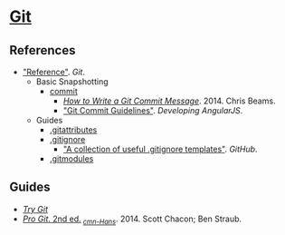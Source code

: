 # [Git](https://git-scm.com/)

## References

+ ["Reference"](https://git-scm.com/docs). *Git*.
    + Basic Snapshotting
        + [commit](https://git-scm.com/docs/git-commit)
            + [*How to Write a Git Commit Message*](https://chris.beams.io/posts/git-commit/). 2014. Chris Beams.
            + ["Git Commit Guidelines"](https://github.com/angular/angular.js/blob/master/DEVELOPERS.md#-git-commit-guidelines). *Developing AngularJS*.
    + Guides
        + [.gitattributes](https://git-scm.com/docs/gitattributes)
        + [.gitignore](https://git-scm.com/docs/gitignore)
            + ["A collection of useful .gitignore templates"](https://github.com/github/gitignore). *GitHub*.
        + [.gitmodules](https://git-scm.com/docs/gitmodules)

## Guides

+ [*Try Git*](https://try.github.io/)
+ [*Pro Git*. 2nd ed.](https://git-scm.com/book/en/v2)<sub> [*cmn-Hans*](https://git-scm.com/book/zh/v2)</sub>. 2014. Scott Chacon; Ben Straub.
